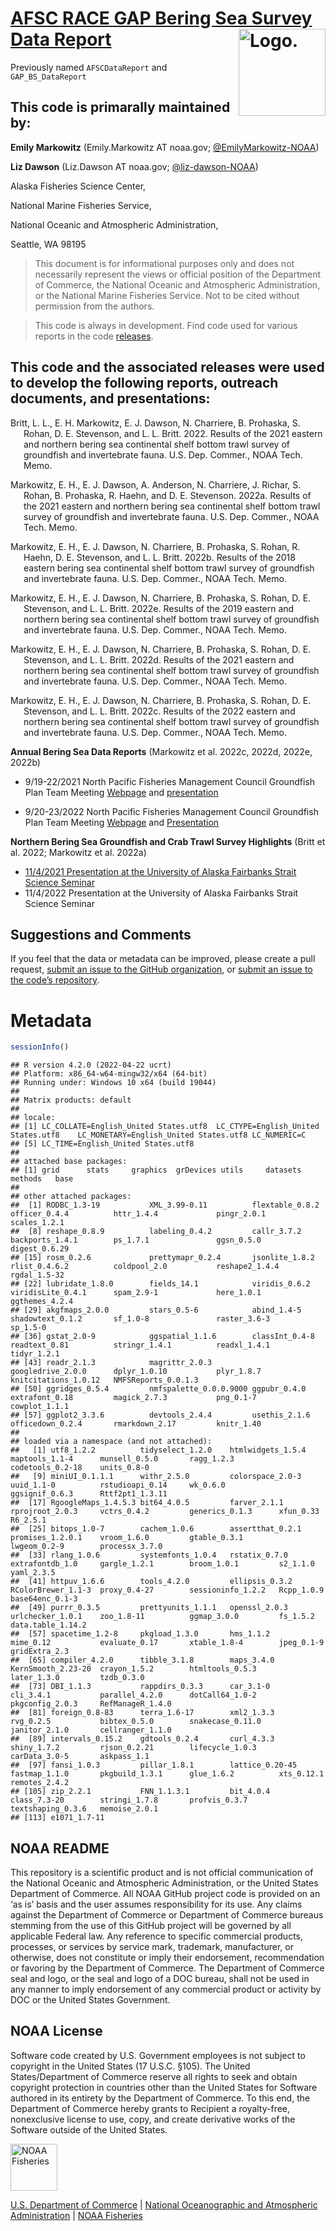 <!-- README.md is generated from README.Rmd. Please edit that file -->

# [AFSC RACE GAP Bering Sea Survey Data Report](%60r%20link_repo%60) <img src="https://avatars.githubusercontent.com/u/91760178?s=96&amp;v=4" alt="Logo." align="right" width="139" height="139"/>

Previously named `AFSCDataReport` and `GAP_BS_DataReport`

## This code is primarally maintained by:

**Emily Markowitz** (Emily.Markowitz AT noaa.gov; [@EmilyMarkowitz-NOAA](https://github.com/EmilyMarkowitz-NOAA)) 

**Liz Dawson** (Liz.Dawson AT noaa.gov; [@liz-dawson-NOAA](https://github.com/liz-dawson-NOAA)) 

Alaska Fisheries Science Center,

National Marine Fisheries Service, 

National Oceanic and Atmospheric Administration,

Seattle, WA 98195

> This document is for informational purposes only and does not
> necessarily represent the views or official position of the Department
> of Commerce, the National Oceanic and Atmospheric Administration, or
> the National Marine Fisheries Service. Not to be cited without
> permission from the authors.

> This code is always in development. Find code used for various reports
> in the code
> [releases](https://github.com/EmilyMarkowitz-NOAA/gap_bs_data_report/releases).

## This code and the associated releases were used to develop the following reports, outreach documents, and presentations:

<div id="refs" class="references csl-bib-body hanging-indent">

<div id="ref-2021Community" class="csl-entry">

Britt, L. L., E. H. Markowitz, E. J. Dawson, N. Charriere, B. Prohaska,
S. Rohan, D. E. Stevenson, and L. L. Britt. 2022. Results of the 2021
eastern and northern bering sea continental shelf bottom trawl survey of
groundfish and invertebrate fauna. U.S. Dep. Commer., NOAA Tech. Memo.

</div>

<div id="ref-2022Community" class="csl-entry">

Markowitz, E. H., E. J. Dawson, A. Anderson, N. Charriere, J. Richar, S.
Rohan, B. Prohaska, R. Haehn, and D. E. Stevenson. 2022a. Results of the
2021 eastern and northern bering sea continental shelf bottom trawl
survey of groundfish and invertebrate fauna. U.S. Dep. Commer., NOAA
Tech. Memo.

</div>

<div id="ref-2018EBS2022" class="csl-entry">

Markowitz, E. H., E. J. Dawson, N. Charriere, B. Prohaska, S. Rohan, R.
Haehn, D. E. Stevenson, and L. L. Britt. 2022b. Results of the 2018
eastern bering sea continental shelf bottom trawl survey of groundfish
and invertebrate fauna. U.S. Dep. Commer., NOAA Tech. Memo.

</div>

<div id="ref-2019NEBS2022" class="csl-entry">

Markowitz, E. H., E. J. Dawson, N. Charriere, B. Prohaska, S. Rohan, D.
E. Stevenson, and L. L. Britt. 2022e. Results of the 2019 eastern and
northern bering sea continental shelf bottom trawl survey of groundfish
and invertebrate fauna. U.S. Dep. Commer., NOAA Tech. Memo.

</div>

<div id="ref-2021NEBS2022" class="csl-entry">

Markowitz, E. H., E. J. Dawson, N. Charriere, B. Prohaska, S. Rohan, D.
E. Stevenson, and L. L. Britt. 2022d. Results of the 2021 eastern and
northern bering sea continental shelf bottom trawl survey of groundfish
and invertebrate fauna. U.S. Dep. Commer., NOAA Tech. Memo.

</div>

<div id="ref-2022NEBS2022" class="csl-entry">

Markowitz, E. H., E. J. Dawson, N. Charriere, B. Prohaska, S. Rohan, D.
E. Stevenson, and L. L. Britt. 2022c. Results of the 2022 eastern and
northern bering sea continental shelf bottom trawl survey of groundfish
and invertebrate fauna. U.S. Dep. Commer., NOAA Tech. Memo.

</div>

</div>

**Annual Bering Sea Data Reports** (Markowitz et al. 2022c, 2022d,
2022e, 2022b)

-   9/19-22/2021 North Pacific Fisheries Management Council Groundfish
    Plan Team Meeting
    [Webpage](https://meetings.npfmc.org/Meeting/Details/2427) and
    [presentation](https://meetings.npfmc.org/CommentReview/DownloadFile?p=f48aa839-fdd1-4000-a556-2a3aa4521d8b.pdf&fileName=2021_EBSsurvey%20PRESENTATION.pdf)

-   9/20-23/2022 North Pacific Fisheries Management Council Groundfish
    Plan Team Meeting
    [Webpage](https://meetings.npfmc.org/Meeting/Details/2949) and
    [Presentation](https://meetings.npfmc.org/CommentReview/DownloadFile?p=02e397c4-a1cc-46eb-b2ae-1c3cc368e682.pdf&fileName=2022_EBSsurvey_planteam.pdf)

**Northern Bering Sea Groundfish and Crab Trawl Survey Highlights**
(Britt et al. 2022; Markowitz et al. 2022a)

-   [11/4/2021 Presentation at the University of Alaska Fairbanks Strait
    Science Seminar](https://youtu.be/putpYJtPRF8)
-   11/4/2022 Presentation at the University of Alaska Fairbanks Strait
    Science Seminar

## Suggestions and Comments

If you feel that the data or metadata can be improved, please create a
pull request, [submit an issue to the GitHub
organization](https://github.com/afsc-gap-products/data-requests/issues),
or [submit an issue to the code’s
repository](%60r%20paste0(link_repo,%20%22/issues%22)%60).

# Metadata

``` r
sessionInfo()
```

    ## R version 4.2.0 (2022-04-22 ucrt)
    ## Platform: x86_64-w64-mingw32/x64 (64-bit)
    ## Running under: Windows 10 x64 (build 19044)
    ## 
    ## Matrix products: default
    ## 
    ## locale:
    ## [1] LC_COLLATE=English_United States.utf8  LC_CTYPE=English_United States.utf8    LC_MONETARY=English_United States.utf8 LC_NUMERIC=C                          
    ## [5] LC_TIME=English_United States.utf8    
    ## 
    ## attached base packages:
    ## [1] grid      stats     graphics  grDevices utils     datasets  methods   base     
    ## 
    ## other attached packages:
    ##  [1] RODBC_1.3-19           XML_3.99-0.11          flextable_0.8.2        officer_0.4.4          httr_1.4.4             pingr_2.0.1            scales_1.2.1          
    ##  [8] reshape_0.8.9          labeling_0.4.2         callr_3.7.2            backports_1.4.1        ps_1.7.1               ggsn_0.5.0             digest_0.6.29         
    ## [15] rosm_0.2.6             prettymapr_0.2.4       jsonlite_1.8.2         rlist_0.4.6.2          coldpool_2.0           reshape2_1.4.4         rgdal_1.5-32          
    ## [22] lubridate_1.8.0        fields_14.1            viridis_0.6.2          viridisLite_0.4.1      spam_2.9-1             here_1.0.1             ggthemes_4.2.4        
    ## [29] akgfmaps_2.0.0         stars_0.5-6            abind_1.4-5            shadowtext_0.1.2       sf_1.0-8               raster_3.6-3           sp_1.5-0              
    ## [36] gstat_2.0-9            ggspatial_1.1.6        classInt_0.4-8         readtext_0.81          stringr_1.4.1          readxl_1.4.1           tidyr_1.2.1           
    ## [43] readr_2.1.3            magrittr_2.0.3         googledrive_2.0.0      dplyr_1.0.10           plyr_1.8.7             knitcitations_1.0.12   NMFSReports_0.0.1.3   
    ## [50] ggridges_0.5.4         nmfspalette_0.0.0.9000 ggpubr_0.4.0           extrafont_0.18         magick_2.7.3           png_0.1-7              cowplot_1.1.1         
    ## [57] ggplot2_3.3.6          devtools_2.4.4         usethis_2.1.6          officedown_0.2.4       rmarkdown_2.17         knitr_1.40            
    ## 
    ## loaded via a namespace (and not attached):
    ##   [1] utf8_1.2.2          tidyselect_1.2.0    htmlwidgets_1.5.4   maptools_1.1-4      munsell_0.5.0       ragg_1.2.3          codetools_0.2-18    units_0.8-0        
    ##   [9] miniUI_0.1.1.1      withr_2.5.0         colorspace_2.0-3    uuid_1.1-0          rstudioapi_0.14     wk_0.6.0            ggsignif_0.6.3      Rttf2pt1_1.3.11    
    ##  [17] RgoogleMaps_1.4.5.3 bit64_4.0.5         farver_2.1.1        rprojroot_2.0.3     vctrs_0.4.2         generics_0.1.3      xfun_0.33           R6_2.5.1           
    ##  [25] bitops_1.0-7        cachem_1.0.6        assertthat_0.2.1    promises_1.2.0.1    vroom_1.6.0         gtable_0.3.1        lwgeom_0.2-9        processx_3.7.0     
    ##  [33] rlang_1.0.6         systemfonts_1.0.4   rstatix_0.7.0       extrafontdb_1.0     gargle_1.2.1        broom_1.0.1         s2_1.1.0            yaml_2.3.5         
    ##  [41] httpuv_1.6.6        tools_4.2.0         ellipsis_0.3.2      RColorBrewer_1.1-3  proxy_0.4-27        sessioninfo_1.2.2   Rcpp_1.0.9          base64enc_0.1-3    
    ##  [49] purrr_0.3.5         prettyunits_1.1.1   openssl_2.0.3       urlchecker_1.0.1    zoo_1.8-11          ggmap_3.0.0         fs_1.5.2            data.table_1.14.2  
    ##  [57] spacetime_1.2-8     pkgload_1.3.0       hms_1.1.2           mime_0.12           evaluate_0.17       xtable_1.8-4        jpeg_0.1-9          gridExtra_2.3      
    ##  [65] compiler_4.2.0      tibble_3.1.8        maps_3.4.0          KernSmooth_2.23-20  crayon_1.5.2        htmltools_0.5.3     later_1.3.0         tzdb_0.3.0         
    ##  [73] DBI_1.1.3           rappdirs_0.3.3      car_3.1-0           cli_3.4.1           parallel_4.2.0      dotCall64_1.0-2     pkgconfig_2.0.3     RefManageR_1.4.0   
    ##  [81] foreign_0.8-83      terra_1.6-17        xml2_1.3.3          rvg_0.2.5           bibtex_0.5.0        snakecase_0.11.0    janitor_2.1.0       cellranger_1.1.0   
    ##  [89] intervals_0.15.2    gdtools_0.2.4       curl_4.3.3          shiny_1.7.2         rjson_0.2.21        lifecycle_1.0.3     carData_3.0-5       askpass_1.1        
    ##  [97] fansi_1.0.3         pillar_1.8.1        lattice_0.20-45     fastmap_1.1.0       pkgbuild_1.3.1      glue_1.6.2          xts_0.12.1          remotes_2.4.2      
    ## [105] zip_2.2.1           FNN_1.1.3.1         bit_4.0.4           class_7.3-20        stringi_1.7.8       profvis_0.3.7       textshaping_0.3.6   memoise_2.0.1      
    ## [113] e1071_1.7-11

## NOAA README

This repository is a scientific product and is not official
communication of the National Oceanic and Atmospheric Administration, or
the United States Department of Commerce. All NOAA GitHub project code
is provided on an ‘as is’ basis and the user assumes responsibility for
its use. Any claims against the Department of Commerce or Department of
Commerce bureaus stemming from the use of this GitHub project will be
governed by all applicable Federal law. Any reference to specific
commercial products, processes, or services by service mark, trademark,
manufacturer, or otherwise, does not constitute or imply their
endorsement, recommendation or favoring by the Department of Commerce.
The Department of Commerce seal and logo, or the seal and logo of a DOC
bureau, shall not be used in any manner to imply endorsement of any
commercial product or activity by DOC or the United States Government.

## NOAA License

Software code created by U.S. Government employees is not subject to
copyright in the United States (17 U.S.C. §105). The United
States/Department of Commerce reserve all rights to seek and obtain
copyright protection in countries other than the United States for
Software authored in its entirety by the Department of Commerce. To this
end, the Department of Commerce hereby grants to Recipient a
royalty-free, nonexclusive license to use, copy, and create derivative
works of the Software outside of the United States.

<img src="https://raw.githubusercontent.com/nmfs-general-modeling-tools/nmfspalette/main/man/figures/noaa-fisheries-rgb-2line-horizontal-small.png" alt="NOAA Fisheries" height="75"/>

[U.S. Department of Commerce](https://www.commerce.gov/) \| [National
Oceanographic and Atmospheric Administration](https://www.noaa.gov) \|
[NOAA Fisheries](https://www.fisheries.noaa.gov/)
